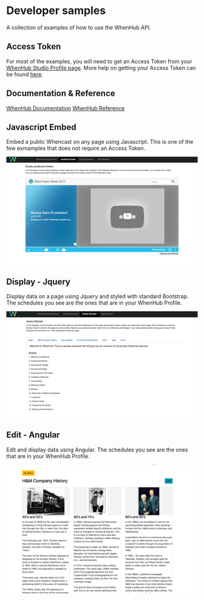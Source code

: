 # Developer samples
A collection of examples of how to use the WhenHub API.

## Access Token
For most of the examples, you will need to get an Access Token from your [WhenHub Studio Profile page](https://studio.whenhub.com/account). More help on getting your Access Token can be found [here](https://developer.whenhub.com/docs/api).

## Documentation & Reference
[WhenHub Documentation](https://developer.whenhub.com/docs)
[WhenHub Reference](https://developer.whenhub.com/v1.0/reference)

## Javascript Embed
Embed a public Whencast on any page using Javascript. This is one of the few exmamples that does not require an Access Token. 

![Alt text](/imgs/JSEmbedExample.png?raw=true "JS Embed Example")


## Display - Jquery
Display data on a page using Jquery and styled with standard Bootstrap. The schedules you see are the ones that are in your WhenHub Profile.

![Alt text](/imgs/JqueryExample.png?raw=true "Jquery Example")


## Edit - Angular
Edit and display data using Angular. The schedules you see are the ones that are in your WhenHub Profile.

![Alt text](/imgs/AngularExample.png?raw=true "Angular Example")


